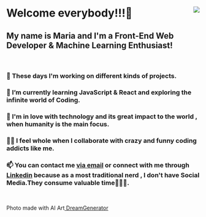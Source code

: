 <!DOCTYPE html>
<html lang="en">
  <head>
    <meta charset="UTF-8" />
    <meta name="viewport" content="width=device-width, initial-scale=1.0" />
   
    
  </head>
  <body>
    <div class="container" >
      <img align="right" src="https://lh3.googleusercontent.com/_SQ-m333G_x4awWPUmRHoBCZr6mFw22MxUzmDe3iEuL5p_2Lo3kIsff2dej0oQWjWyh-L09_MXvvyV3Luj5CCUxmiWzAsUkzYhz6uZFJZt19IPxrWD8qervBSnwdKoNG8tUcJ8bh-JpNhPX3pd7Hl--tCO78RrwalYvQtJHCgqjEmY2nx00NYOB8h1d_nKf_lP8KZ9UfKD-HLZvLUeXY3-cC3jE5R7gHfIoqGNp3zTTLWDIqxvJSPKtiqP3NFW0e4UhXbhh0MYzW_SeH_f_YxKdLTGWvRHAzbeC6stQnXmP5RuOKtZrU9n6EP_UIL86KvQujcGi-XJqt5I0eNLamuhCZJWFCNs2g2WHf6fP6mMYb1GP0cJ_rOuaG4da0E8VdmmrR2--6HjuFOPaaLsFUFmw70B3p0fHGBnYv37qnr-0RTLW8aLFTTUBEZEdmPqxtr-pmoQ7IFzUDilOXRWVa9Kb-5nO-QX9luySjaJq5Dv1SzJf-pfZP7utKrnEZZUyUarKOCvq8127GIehsFkHMYpOo_v7qk8Jb3LSnxRfoGk9MSUuPMmSDiSGZtg_pGZWRQE45lUeZxyXRu-NCzI5GrO8YMAJ61mdStWU2VpmT7sbHxJXsj4BvGYHILFmvk0BNVk0mqmEuGkoAsE8-lEa4s42e_Bu1Zq3pJqCtxR0_NneuO5epmhI2qY8A6OtwrNBoV5CT0A9APqcC-ioE1EgY9v4=w300-h497-no?authuser=0">
      <h1> Welcome everybody!!!🤩</h1>
      <h2>My name is Maria and I'm a Front-End Web Developer & Machine Learning Enthusiast!</h2>
      <br>
      <h3>🔭 These days I'm working on different kinds of projects.</h3>
      <h3>
        🌱 I’m currently learning JavaScript & React and exploring the
        infinite world of Coding.
      </h3>
      <h3>
        💞 I'm in love with technology and its great impact to the world , when
        humanity is the main focus.
      </h3>
      <h3>
        👯‍♀️ I feel whole when I collaborate with crazy and funny coding addicts
        like me.
      </h3>
      <h3>
        📫 You can contact me
        <a href="mailto:mbarkouzou@gmail.com"> via email</a> or connect with me through <a href="https://www.linkedin.com/in/maria-barkouzou-b39810201/?originalSubdomain=gr" >Linkedin</a> because as a most
        traditional nerd , I don't have Social Media.They consume valuable
        time🙈🙉🙊.
      </h3> 
    </div>
    <br>
    <p>Photo made with AI Art<a href="https://deepdreamgenerator.com"</a>  DreamGenerator </p>
  </body>
</html>
